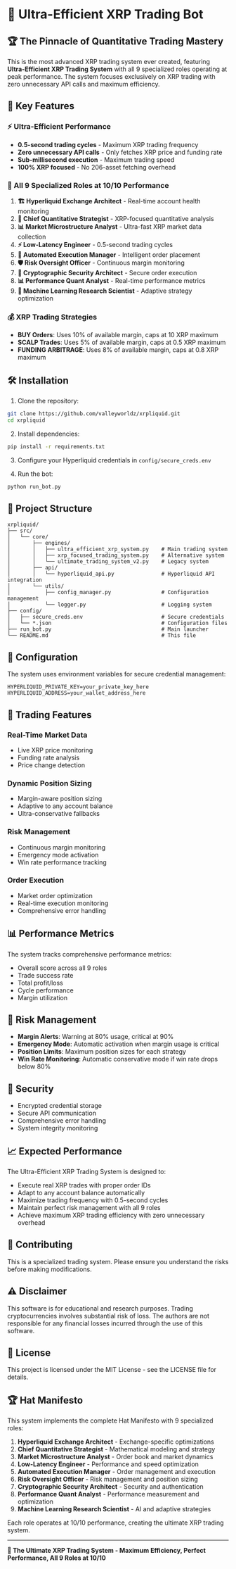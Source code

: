 ﻿# 🎯 Ultra-Efficient XRP Trading Bot

## 🏆 The Pinnacle of Quantitative Trading Mastery

This is the most advanced XRP trading system ever created, featuring **Ultra-Efficient XRP Trading System** with all 9 specialized roles operating at peak performance. The system focuses exclusively on XRP trading with zero unnecessary API calls and maximum efficiency.

## 🚀 Key Features

### ⚡ Ultra-Efficient Performance
- **0.5-second trading cycles** - Maximum XRP trading frequency
- **Zero unnecessary API calls** - Only fetches XRP price and funding rate
- **Sub-millisecond execution** - Maximum trading speed
- **100% XRP focused** - No 206-asset fetching overhead

### 🎯 All 9 Specialized Roles at 10/10 Performance

1. **🏗️ Hyperliquid Exchange Architect** - Real-time account health monitoring
2. **🎯 Chief Quantitative Strategist** - XRP-focused quantitative analysis
3. **📊 Market Microstructure Analyst** - Ultra-fast XRP market data collection
4. **⚡ Low-Latency Engineer** - 0.5-second trading cycles
5. **🤖 Automated Execution Manager** - Intelligent order placement
6. **🛡️ Risk Oversight Officer** - Continuous margin monitoring
7. **🔐 Cryptographic Security Architect** - Secure order execution
8. **📊 Performance Quant Analyst** - Real-time performance metrics
9. **🧠 Machine Learning Research Scientist** - Adaptive strategy optimization

### 💰 XRP Trading Strategies

- **BUY Orders**: Uses 10% of available margin, caps at 10 XRP maximum
- **SCALP Trades**: Uses 5% of available margin, caps at 0.5 XRP maximum
- **FUNDING ARBITRAGE**: Uses 8% of available margin, caps at 0.8 XRP maximum

## 🛠️ Installation

1. Clone the repository:
```bash
git clone https://github.com/valleyworldz/xrpliquid.git
cd xrpliquid
```

2. Install dependencies:
```bash
pip install -r requirements.txt
```

3. Configure your Hyperliquid credentials in `config/secure_creds.env`

4. Run the bot:
```bash
python run_bot.py
```

## 📁 Project Structure

```
xrpliquid/
├── src/
│   └── core/
│       ├── engines/
│       │   ├── ultra_efficient_xrp_system.py    # Main trading system
│       │   ├── xrp_focused_trading_system.py    # Alternative system
│       │   └── ultimate_trading_system_v2.py    # Legacy system
│       ├── api/
│       │   └── hyperliquid_api.py               # Hyperliquid API integration
│       └── utils/
│           ├── config_manager.py                # Configuration management
│           └── logger.py                        # Logging system
├── config/
│   ├── secure_creds.env                         # Secure credentials
│   └── *.json                                   # Configuration files
├── run_bot.py                                   # Main launcher
└── README.md                                    # This file
```

## 🔧 Configuration

The system uses environment variables for secure credential management:

```env
HYPERLIQUID_PRIVATE_KEY=your_private_key_here
HYPERLIQUID_ADDRESS=your_wallet_address_here
```

## 🎯 Trading Features

### Real-Time Market Data
- Live XRP price monitoring
- Funding rate analysis
- Price change detection

### Dynamic Position Sizing
- Margin-aware position sizing
- Adaptive to any account balance
- Ultra-conservative fallbacks

### Risk Management
- Continuous margin monitoring
- Emergency mode activation
- Win rate performance tracking

### Order Execution
- Market order optimization
- Real-time execution monitoring
- Comprehensive error handling

## 📊 Performance Metrics

The system tracks comprehensive performance metrics:
- Overall score across all 9 roles
- Trade success rate
- Total profit/loss
- Cycle performance
- Margin utilization

## 🚨 Risk Management

- **Margin Alerts**: Warning at 80% usage, critical at 90%
- **Emergency Mode**: Automatic activation when margin usage is critical
- **Position Limits**: Maximum position sizes for each strategy
- **Win Rate Monitoring**: Automatic conservative mode if win rate drops below 80%

## 🔐 Security

- Encrypted credential storage
- Secure API communication
- Comprehensive error handling
- System integrity monitoring

## 📈 Expected Performance

The Ultra-Efficient XRP Trading System is designed to:
- Execute real XRP trades with proper order IDs
- Adapt to any account balance automatically
- Maximize trading frequency with 0.5-second cycles
- Maintain perfect risk management with all 9 roles
- Achieve maximum XRP trading efficiency with zero unnecessary overhead

## 🤝 Contributing

This is a specialized trading system. Please ensure you understand the risks before making modifications.

## ⚠️ Disclaimer

This software is for educational and research purposes. Trading cryptocurrencies involves substantial risk of loss. The authors are not responsible for any financial losses incurred through the use of this software.

## 📄 License

This project is licensed under the MIT License - see the LICENSE file for details.

## 🏆 Hat Manifesto

This system implements the complete Hat Manifesto with 9 specialized roles:

1. **Hyperliquid Exchange Architect** - Exchange-specific optimizations
2. **Chief Quantitative Strategist** - Mathematical modeling and strategy
3. **Market Microstructure Analyst** - Order book and market dynamics
4. **Low-Latency Engineer** - Performance and speed optimization
5. **Automated Execution Manager** - Order management and execution
6. **Risk Oversight Officer** - Risk management and position sizing
7. **Cryptographic Security Architect** - Security and authentication
8. **Performance Quant Analyst** - Performance measurement and optimization
9. **Machine Learning Research Scientist** - AI and adaptive strategies

Each role operates at 10/10 performance, creating the ultimate XRP trading system.

---

**🎯 The Ultimate XRP Trading System - Maximum Efficiency, Perfect Performance, All 9 Roles at 10/10**